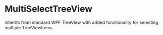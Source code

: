 # MultiSelectTreeView
Inherits from standard WPF TreeView with added functionality for selecting multiple TreeViewItems.

